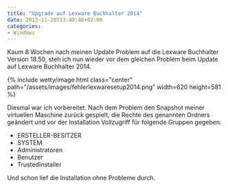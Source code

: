 ```yaml
---
title: "Upgrade auf Lexware Buchhalter 2014"
date: 2013-11-20T13:49:46+02:00
categories: 
- Windows
---
```

Kaum 8 Wochen nach meinen Update Problem auf die Lexware Buchhalter Version 18.50, steh ich nun wieder vor dem gleichen Problem beim Update auf Lexware Buchhalter 2014.

{% include wetty/image.html class="center" path="/assets/images/fehlerlexwaresetup2014.png" width=620 height=581 %}

Diesmal war ich vorbereitet. Nach dem Problem den Snapshot meiner virtuellen Maschine zurück gespielt, die Rechte des genannten Ordners geändert und vor der Installation Vollzugriff für folgende Gruppen gegeben:

- ERSTELLER-BESITZER
- SYSTEM
- Administratoren
- Benutzer
- TrustedInstaller

Und schon lief die Installation ohne Probleme durch.

